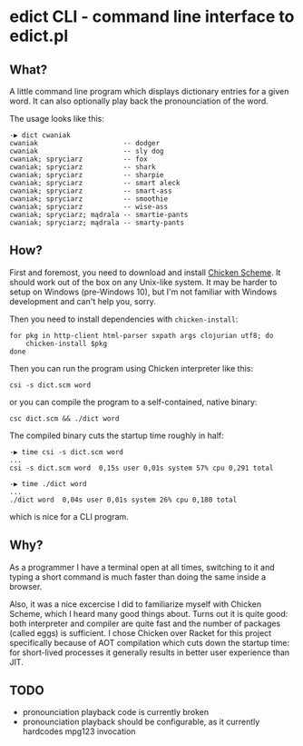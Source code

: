 # edict CLI - command line interface to edict.pl

## What?

A little command line program which displays dictionary entries for a given
word. It can also optionally play back the pronounciation of the word.

The usage looks like this:

    -▶ dict cwaniak
    cwaniak                     -- dodger
    cwaniak                     -- sly dog
    cwaniak; spryciarz          -- fox
    cwaniak; spryciarz          -- shark
    cwaniak; spryciarz          -- sharpie
    cwaniak; spryciarz          -- smart aleck
    cwaniak; spryciarz          -- smart-ass
    cwaniak; spryciarz          -- smoothie
    cwaniak; spryciarz          -- wise-ass
    cwaniak; spryciarz; mądrala -- smartie-pants
    cwaniak; spryciarz; mądrala -- smarty-pants

## How?

First and foremost, you need to download and install
[Chicken Scheme](http://code.call-cc.org/). It should work out of the box on any
Unix-like system. It may be harder to setup on Windows (pre-Windows 10), but I'm
not familiar with Windows development and can't help you, sorry.

Then you need to install dependencies with `chicken-install`:

    for pkg in http-client html-parser sxpath args clojurian utf8; do
        chicken-install $pkg
    done

Then you can run the program using Chicken interpreter like this:

    csi -s dict.scm word

or you can compile the program to a self-contained, native binary:

    csc dict.scm && ./dict word

The compiled binary cuts the startup time roughly in half:

    -▶ time csi -s dict.scm word
    ...
    csi -s dict.scm word  0,15s user 0,01s system 57% cpu 0,291 total

    -▶ time ./dict word
    ...
    ./dict word  0,04s user 0,01s system 26% cpu 0,180 total

which is nice for a CLI program.

## Why?

As a programmer I have a terminal open at all times, switching to it and typing
a short command is much faster than doing the same inside a browser.

Also, it was a nice excercise I did to familiarize myself with Chicken Scheme,
which I heard many good things about. Turns out it is quite good: both
interpreter and compiler are quite fast and the number of packages (called eggs)
is sufficient. I chose Chicken over Racket for this project specifically because
of AOT compilation which cuts down the startup time: for short-lived processes
it generally results in better user experience than JIT.

## TODO

* pronounciation playback code is currently broken
* pronounciation playback should be configurable, as it currently hardcodes
  mpg123 invocation

